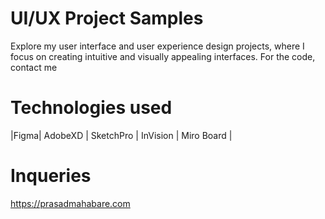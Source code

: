 # UI/UX Project Samples
Explore my user interface and user experience design projects, where I focus on creating intuitive and visually appealing interfaces. For the code, contact me


# Technologies used
|Figma| 
AdobeXD |
SketchPro |
InVision | 
Miro Board |

# Inqueries
https://prasadmahabare.com
